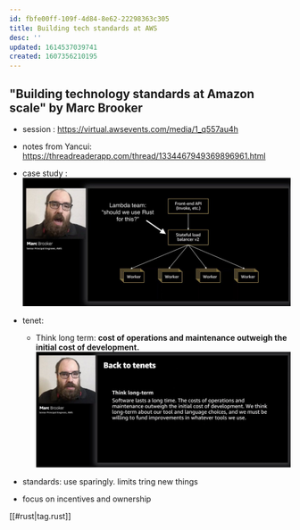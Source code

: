 ```yaml
---
id: fbfe00ff-109f-4d84-8e62-22298363c305
title: Building tech standards at AWS
desc: ''
updated: 1614537039741
created: 1607356210195
---
```


## "Building technology standards at Amazon scale" by Marc Brooker

- session : https://virtual.awsevents.com/media/1_q557au4h 
- notes from Yancui: https://threadreaderapp.com/thread/1334467949369896961.html 

- case study :
    ![](/assets/images/2020-12-07-11-28-28.png)
- tenet: 
    - Think long term:  **cost of operations and maintenance outweigh the initial cost of development.**
        ![](/assets/images/2020-12-07-11-30-49.png)
- standards: use sparingly. limits tring new things
- focus on incentives and ownership
    
[[#rust|tag.rust]]
